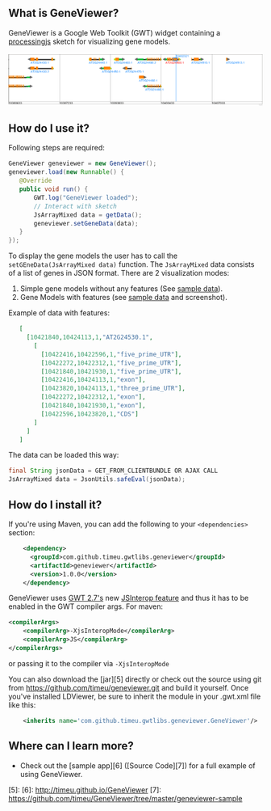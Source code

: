 ## What is GeneViewer?


GeneViewer is a Google Web Toolkit (GWT) widget containing a [processingjs][0] sketch for visualizing gene models.

![GeneViewer](https://raw.githubusercontent.com/timeu/GeneViewer/master/geneviewer.png "GeneViewer")


## How do I use it?

Following steps are required:  

```JAVA
GeneViewer geneviewer = new GeneViewer();
geneviewer.load(new Runnable() {
   @Override
   public void run() {
       GWT.log("GeneViewer loaded");
       // Interact with sketch
       JsArrayMixed data = getData();
       geneviewer.setGeneData(data);
   }
});
```
To display the gene models the user has to call the `setGEneData(JsArrayMixed data)` function. 
The `JsArrayMixed` data consists of a list of genes in JSON format. There are 2 visualization modes: 
 1. Simple gene models without any features (See [sample data][1]).
 2. Gene Models with features (see [sample data][2] and screenshot).

Example of data with features: 

```JSON
   [
     [10421840,10424113,1,"AT2G24530.1",
       [
         [10422416,10422596,1,"five_prime_UTR"],
         [10422272,10422312,1,"five_prime_UTR"],
         [10421840,10421930,1,"five_prime_UTR"],
         [10422416,10424113,1,"exon"],
         [10423820,10424113,1,"three_prime_UTR"],
         [10422272,10422312,1,"exon"],
         [10421840,10421930,1,"exon"],
         [10422596,10423820,1,"CDS"]
       ]
     ]
   ]
```

The data can be loaded this way: 
 
```JAVA
final String jsonData = GET_FROM_CLIENTBUNDLE OR AJAX CALL
JsArrayMixed data = JsonUtils.safeEval(jsonData);
```

## How do I install it?

If you're using Maven, you can add the following to your `<dependencies>`
section:

```xml
    <dependency>
      <groupId>com.github.timeu.gwtlibs.geneviewer</groupId>
      <artifactId>geneviewer</artifactId>
      <version>1.0.0</version>
    </dependency>
```

GeneViewer uses [GWT 2.7's][3] new [JSInterop feature][4] and thus it has to be enabled in the GWT compiler args.
For maven:
```xml
<compilerArgs>
    <compilerArg>-XjsInteropMode</compilerArg>
    <compilerArg>JS</compilerArg>
</compilerArgs>
```
or passing it to the compiler via `-XjsInteropMode`

You can also download the [jar][5] directly or check out the source using git
from <https://github.com/timeu/geneviewer.git> and build it yourself. Once
you've installed LDViewer, be sure to inherit the module in your .gwt.xml
file like this:

```xml
    <inherits name='com.github.timeu.gwtlibs.geneviewer.GeneViewer'/>
```

## Where can I learn more?

 * Check out the [sample app][6] ([Source Code][7]) for a full example of using GeneViewer.
 
[0]: http://processingjs.org
[1]: https://github.com/timeu/GeneViewer/blob/master/geneviewer-sample/src/main/resources/sample/client/data/genes.json
[2]: https://github.com/timeu/GeneViewer/blob/master/geneviewer-sample/src/main/resources/sample/client/data/genes_with_features.json
[3]: http://www.gwtproject.org/release-notes.html#Release_Notes_2_7_0_RC1
[4]: https://docs.google.com/document/d/1tir74SB-ZWrs-gQ8w-lOEV3oMY6u6lF2MmNivDEihZ4/edit#
[5]: 
[6]: http://timeu.github.io/GeneViewer
[7]: https://github.com/timeu/GeneViewer/tree/master/geneviewer-sample 
